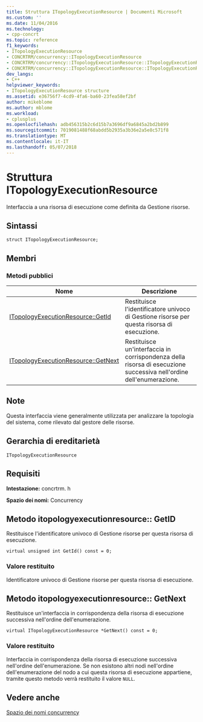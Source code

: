 ```yaml
---
title: Struttura ITopologyExecutionResource | Documenti Microsoft
ms.custom: ''
ms.date: 11/04/2016
ms.technology:
- cpp-concrt
ms.topic: reference
f1_keywords:
- ITopologyExecutionResource
- CONCRTRM/concurrency::ITopologyExecutionResource
- CONCRTRM/concurrency::ITopologyExecutionResource::ITopologyExecutionResource::GetId
- CONCRTRM/concurrency::ITopologyExecutionResource::ITopologyExecutionResource::GetNext
dev_langs:
- C++
helpviewer_keywords:
- ITopologyExecutionResource structure
ms.assetid: e36756f7-4cd9-4fa6-ba60-23fea58ef2bf
author: mikeblome
ms.author: mblome
ms.workload:
- cplusplus
ms.openlocfilehash: adb456315b2c6d15b7a3696df9a6845a2bd2b899
ms.sourcegitcommit: 7019081488f68abdd5b2935a3b36e2a5e8c571f8
ms.translationtype: MT
ms.contentlocale: it-IT
ms.lasthandoff: 05/07/2018
---
```

# <a name="itopologyexecutionresource-structure"></a>Struttura ITopologyExecutionResource
Interfaccia a una risorsa di esecuzione come definita da Gestione risorse.  
  
## <a name="syntax"></a>Sintassi  
  
```
struct ITopologyExecutionResource;
```  
  
## <a name="members"></a>Membri  
  
### <a name="public-methods"></a>Metodi pubblici  
  
|Nome|Descrizione|  
|----------|-----------------|  
|[ITopologyExecutionResource::GetId](#getid)|Restituisce l'identificatore univoco di Gestione risorse per questa risorsa di esecuzione.|  
|[ITopologyExecutionResource::GetNext](#getnext)|Restituisce un'interfaccia in corrispondenza della risorsa di esecuzione successiva nell'ordine dell'enumerazione.|  
  
## <a name="remarks"></a>Note  
 Questa interfaccia viene generalmente utilizzata per analizzare la topologia del sistema, come rilevato dal gestore delle risorse.  
  
## <a name="inheritance-hierarchy"></a>Gerarchia di ereditarietà  
 `ITopologyExecutionResource`  
  
## <a name="requirements"></a>Requisiti  
 **Intestazione:** concrtrm. h  
  
 **Spazio dei nomi:** Concurrency  
  
##  <a name="getid"></a>  Metodo itopologyexecutionresource:: GetID  
 Restituisce l'identificatore univoco di Gestione risorse per questa risorsa di esecuzione.  
  
```
virtual unsigned int GetId() const = 0;
```  
  
### <a name="return-value"></a>Valore restituito  
 Identificatore univoco di Gestione risorse per questa risorsa di esecuzione.  
  
##  <a name="getnext"></a>  Metodo itopologyexecutionresource:: GetNext  
 Restituisce un'interfaccia in corrispondenza della risorsa di esecuzione successiva nell'ordine dell'enumerazione.  
  
```
virtual ITopologyExecutionResource *GetNext() const = 0;
```  
  
### <a name="return-value"></a>Valore restituito  
 Interfaccia in corrispondenza della risorsa di esecuzione successiva nell'ordine dell'enumerazione. Se non esistono altri nodi nell'ordine dell'enumerazione del nodo a cui questa risorsa di esecuzione appartiene, tramite questo metodo verrà restituito il valore `NULL`.  
  
## <a name="see-also"></a>Vedere anche  
 [Spazio dei nomi concurrency](concurrency-namespace.md)
